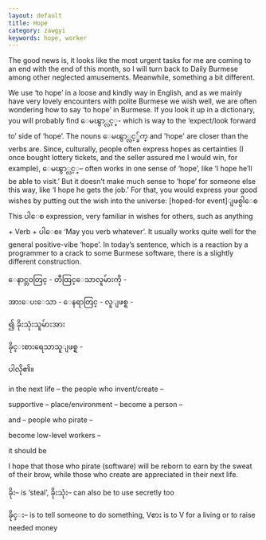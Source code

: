```yaml
---
layout: default
title: Hope
category: zawgyi
keywords: hope, worker
---
```


<p>The good news is, it looks like the most urgent tasks for me are coming to an end with the end of this month, so I will turn back to Daily Burmese among other neglected amusements. Meanwhile, something a bit different.</p>
<p>We use ‘to hope’ in a loose and kindly way in English, and as we mainly have very lovely encounters with polite Burmese we wish well, we are often wondering how to say ‘to hope’ in Burmese. If you look it up in a dictionary, you will probably find <span class='zawgyi'>ေမၽွာ္လင့္</span>- which is way to the ‘expect/look forward to’ side of ‘hope’. The nouns <span class='mm3'>ေမၽွာ္လင့္ခ်က္</span> and 'hope' are closer than the verbs are. Since, culturally, people often express hopes as certainties (I once bought lottery tickets, and the seller assured me I would win, for example), <span class='mm3'>ေမၽွာ္လင့္</span>– often works in one sense of ‘hope’, like ‘I hope he’ll be able to visit.’ But it doesn’t make much sense to ‘hope’ for someone else this way, like ‘I hope he gets the job.’ For that, you would express your good wishes by putting out the wish into the universe: [hoped-for event]<span class='mm3'>ျဖစ္ပါေစ</span> This <span class='mm3'>ပါေစ</span> expression, very familiar in wishes for others, such as anything + Verb + <span class='mm3'>ပါေစ။</span> ‘May you verb whatever’. It usually works quite well for the general positive-vibe ‘hope’. In today’s sentence, which is a reaction by a programmer to a crack to some Burmese software, there is a slightly different construction.</p>
<p><span class='zawgyi'>ေနာင္ဘဝတြင္</span> - <span class='mm3'>တီထြင္ေသာလူမ်ားကို</span> -</p>
<p><span class='zawgyi'>အားေပးေသာ</span> - <span class='mm3'>ေနရာတြင္</span> - <span class='mm3'>လူျဖစ္ရ</span> -</p>
<p><span class='zawgyi'>၍ ခိုးသုံးသူမ်ားအား</span></p>
<p><span class='zawgyi'>ခိုင္းစားရေသာသူျဖစ္ရ</span> -</p>
<p><span class='zawgyi'>ပါလို၏။</span></p>

<p>in the next life – the people who invent/create –</p>
<p>supportive – place/environment – become a person –</p>
<p>and – people who pirate –</p>
<p>become low-level workers –</p>
<p>it should be</p>
<p>I hope that those who pirate (software) will be reborn to earn by the sweat of their brow, while those who create are appreciated in their next life.</p>

<p><span class='zawgyi'>ခိုး</span>– is ‘steal’, <span class='mm3'>ခိုးသုံး</span>– can also be to use secretly too</p>
<p><span class='zawgyi'>ခိုင္း</span>– is to tell someone to do something, V<span class='mm3'>စား</span> is to V for a living or to raise needed money</p>

